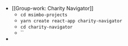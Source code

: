 - [[Group-work: Charity Navigator]]
	- `cd msimbo-projects`
	- `yarn create react-app charity-navigator`
	- `cd charity-navigator`
	- ``
-